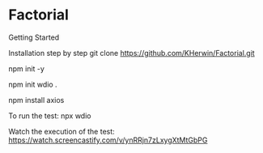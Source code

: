 # Factorial
Getting Started

Installation step by step
git clone https://github.com/KHerwin/Factorial.git

npm init -y

npm init wdio .

npm install axios

To run the test: 
npx wdio 

Watch the execution of the test: https://watch.screencastify.com/v/ynRRjn7zLxygXtMtGbPG
